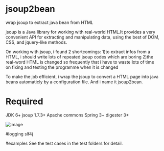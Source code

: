 # jsoup2bean
wrap jsoup to extract java bean from HTML

jsoup is a Java library for working with real-world HTML.It provides a very convenient API 
for extracting and manipulating data, using the best of DOM, CSS, and jquery-like methods.

On working with jsoup, i found 2 shortcomings:
1)to extract infos from a HTML, i should write lots of repeated jsoup codes which are boring
2)the real-word HTML is changed so frequently that i have to waste lots of time on fixing and testing the programme
when it is changed

To make the job efficient, i wrap the jsoup to convert a HTML page into java beans automaticly
by a configuration file. And i name it jsoup2bean.

# Required
JDK 6+
jsoup 1.7.3+
Apache commons
Spring 3+
digester 3+

![image](https://github.com/CarrowZhu/jsoup2bean/componentDiagram.png)

#logging
slf4j

#examples 
See the test cases in the test folders for detail.
